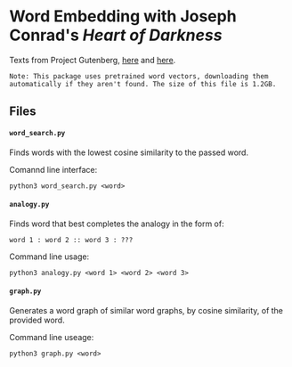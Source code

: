 # Word Embedding with Joseph Conrad's _Heart of Darkness_

Texts from Project Gutenberg, [here](https://www.gutenberg.org/files/219/219-h/219-h.htm) and [here](http://www.gutenberg.org/cache/epub/1728/pg1728.txt).

	Note: This package uses pretrained word vectors, downloading them automatically if they aren't found. The size of this file is 1.2GB.

## Files

#### `word_search.py`

Finds words with the lowest cosine similarity to the passed word.

Comannd line interface:
```
python3 word_search.py <word>
```

#### `analogy.py`

Finds word that best completes the analogy in the form of:

	word 1 : word 2 :: word 3 : ???


Command line usage:
```
python3 analogy.py <word 1> <word 2> <word 3>
```

#### `graph.py`

Generates a word graph of similar word graphs, by cosine similarity, of the provided word.

Command line useage:
```
python3 graph.py <word>
```
